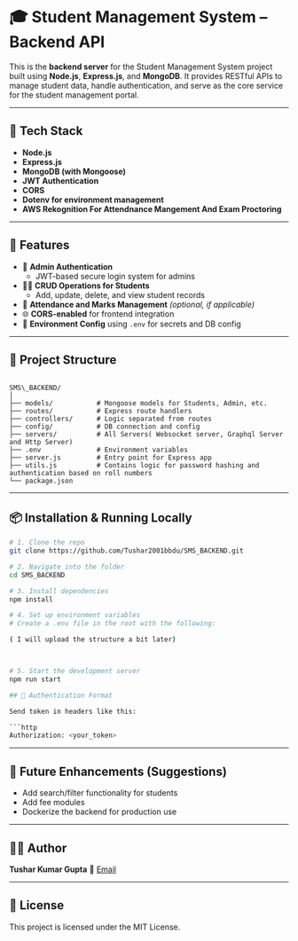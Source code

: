 # 🎓 Student Management System – Backend API

This is the **backend server** for the Student Management System project built using **Node.js**, **Express.js**, and **MongoDB**. It provides RESTful APIs to manage student data, handle authentication, and serve as the core service for the student management portal.

---

## 🧰 Tech Stack

- **Node.js**
- **Express.js**
- **MongoDB (with Mongoose)**
- **JWT Authentication**
- **CORS**
- **Dotenv for environment management**
- **AWS Rekognition For Attendnance Mangement And Exam Proctoring**

---

## 🚀 Features

- 🔐 **Admin Authentication**
  - JWT-based secure login system for admins
- 🧑‍🎓 **CRUD Operations for Students**
  - Add, update, delete, and view student records
- 📝 **Attendance and Marks Management** *(optional, if applicable)*
- 🌐 **CORS-enabled** for frontend integration
- 📁 **Environment Config** using `.env` for secrets and DB config

---

## 📁 Project Structure

```

SMS\_BACKEND/
│
├── models/           # Mongoose models for Students, Admin, etc.
├── routes/           # Express route handlers
├── controllers/      # Logic separated from routes
├── config/           # DB connection and config
├── servers/          # All Servers( Websocket server, Graphql Server and Http Server)
├── .env              # Environment variables
├── server.js         # Entry point for Express app
├── utils.js          # Contains logic for password hashing and authentication based on roll numbers
└── package.json

````

---

## 📦 Installation & Running Locally

```bash
# 1. Clone the repo
git clone https://github.com/Tushar2001bbdu/SMS_BACKEND.git

# 2. Navigate into the folder
cd SMS_BACKEND

# 3. Install dependencies
npm install

# 4. Set up environment variables
# Create a .env file in the root with the following:

( I will upload the structure a bit later)



# 5. Start the development server
npm run start

## 🔐 Authentication Format

Send token in headers like this:

```http
Authorization: <your_token>
```

---

## 📌 Future Enhancements (Suggestions)

* Add search/filter functionality for students
* Add fee modules
* Dockerize the backend for production use

---

## 👨‍💻 Author

**Tushar Kumar Gupta**
📧 [Email](mailto:tusharkumargupta032@gmail.com)

---

## 📜 License

This project is licensed under the MIT License.
